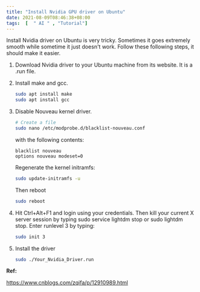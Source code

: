 ```yaml
---
title: "Install Nvidia GPU driver on Ubuntu"
date: 2021-08-09T08:46:38+08:00
tags:  [  " AI " , "Tutorial"]
---
```


Install Nvidia driver on Ubuntu is very tricky. Sometimes it goes extremely smooth while sometime it just doesn't work. Follow these following steps, it should make it easier.

1. Download Nvidia driver to your Ubuntu machine from its website. It is a .run file.

2. Install make and gcc.

   ```bash
   sudo apt install make    
   sudo apt install gcc
   ```

3. Disable Nouveau kernel driver.

   ```bash
   # Create a file
   sudo nano /etc/modprobe.d/blacklist-nouveau.conf
   ```

   with the following contents:

   ```
   blacklist nouveau
   options nouveau modeset=0
   ```

   Regenerate the kernel initramfs:

   ```bash
   sudo update-initramfs -u
   ```

   Then reboot

   ```bash
   sudo reboot
   ```

4. Hit Ctrl+Alt+F1 and login using your credentials. Then kill your current X server session by typing sudo service lightdm stop or sudo lightdm stop. Enter runlevel 3 by typing:

   ```bash
   sudo init 3
   ```

5. Install the driver

   ```bash
   sudo ./Your_Nvidia_Driver.run
   ```

**Ref:**

https://www.cnblogs.com/zqifa/p/12910989.html

